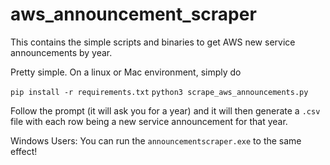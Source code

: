 # aws_announcement_scraper
This contains the simple scripts and binaries to get AWS new service announcements by year.

Pretty simple. On a linux or Mac environment, simply do

`pip install -r requirements.txt`
`python3 scrape_aws_announcements.py`

Follow the prompt (it will ask you for a year) and it will then
generate a `.csv` file with each row being a new service announcement for that year.


Windows Users: You can run the `announcementscraper.exe` to the same effect!
